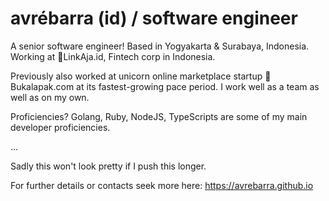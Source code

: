 # avrébarra (id) / software engineer

A senior software engineer! Based in Yogyakarta & Surabaya, Indonesia. Working at 📮LinkAja.id, Fintech corp in Indonesia.

Previously also worked at unicorn online marketplace startup 🦄Bukalapak.com at its fastest-growing pace period. I work well as a team as well as on my own.

Proficiencies? Golang, Ruby, NodeJS, TypeScripts are some of my main developer proficiencies.

...

Sadly this won't look pretty if I push this longer.

For further details or contacts seek more here: https://avrebarra.github.io
